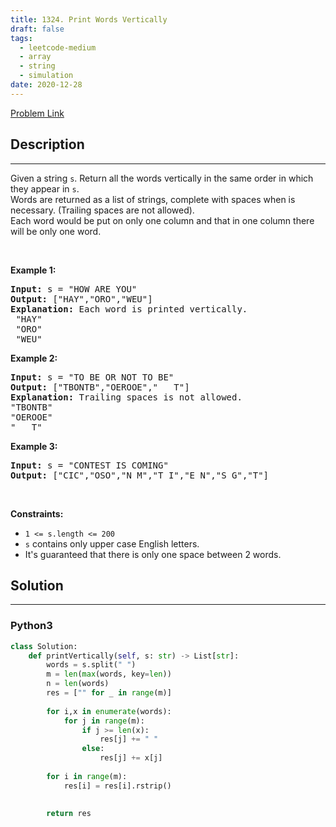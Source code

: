 ```yaml
---
title: 1324. Print Words Vertically
draft: false
tags: 
  - leetcode-medium
  - array
  - string
  - simulation
date: 2020-12-28
---
```


[Problem Link](https://leetcode.com/problems/print-words-vertically/)

## Description

---
<p>Given a string <code>s</code>.&nbsp;Return&nbsp;all the words vertically in the same order in which they appear in <code>s</code>.<br />
Words are returned as a list of strings, complete with&nbsp;spaces when is necessary. (Trailing spaces are not allowed).<br />
Each word would be put on only one column and that in one column there will be only one word.</p>

<p>&nbsp;</p>
<p><strong class="example">Example 1:</strong></p>

<pre>
<strong>Input:</strong> s = &quot;HOW ARE YOU&quot;
<strong>Output:</strong> [&quot;HAY&quot;,&quot;ORO&quot;,&quot;WEU&quot;]
<strong>Explanation: </strong>Each word is printed vertically. 
 &quot;HAY&quot;
&nbsp;&quot;ORO&quot;
&nbsp;&quot;WEU&quot;
</pre>

<p><strong class="example">Example 2:</strong></p>

<pre>
<strong>Input:</strong> s = &quot;TO BE OR NOT TO BE&quot;
<strong>Output:</strong> [&quot;TBONTB&quot;,&quot;OEROOE&quot;,&quot;   T&quot;]
<strong>Explanation: </strong>Trailing spaces is not allowed. 
&quot;TBONTB&quot;
&quot;OEROOE&quot;
&quot;   T&quot;
</pre>

<p><strong class="example">Example 3:</strong></p>

<pre>
<strong>Input:</strong> s = &quot;CONTEST IS COMING&quot;
<strong>Output:</strong> [&quot;CIC&quot;,&quot;OSO&quot;,&quot;N M&quot;,&quot;T I&quot;,&quot;E N&quot;,&quot;S G&quot;,&quot;T&quot;]
</pre>

<p>&nbsp;</p>
<p><strong>Constraints:</strong></p>

<ul>
	<li><code>1 &lt;= s.length &lt;= 200</code></li>
	<li><code>s</code>&nbsp;contains only upper case English letters.</li>
	<li>It&#39;s guaranteed that there is only one&nbsp;space between 2 words.</li>
</ul>

## Solution

---
### Python3
``` py title='print-words-vertically'
class Solution:
    def printVertically(self, s: str) -> List[str]:
        words = s.split(" ")
        m = len(max(words, key=len))
        n = len(words)
        res = ["" for _ in range(m)]
        
        for i,x in enumerate(words):
            for j in range(m):
                if j >= len(x):
                    res[j] += " "
                else:
                    res[j] += x[j]
        
        for i in range(m):
            res[i] = res[i].rstrip()
                
        
        return res
        
```

